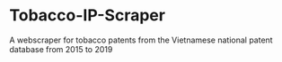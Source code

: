 # Tobacco-IP-Scraper
A webscraper for tobacco patents from the Vietnamese national patent database from 2015 to 2019

